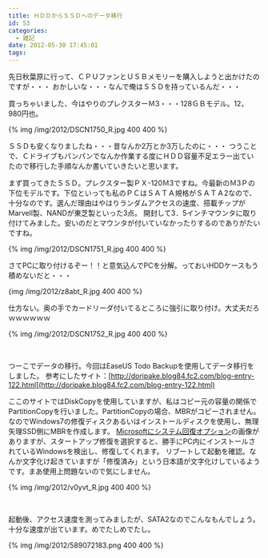 ```yaml
---
title: ＨＤＤからＳＳＤへのデータ移行
id: 53
categories:
  - 雑記
date: 2012-05-30 17:45:01
tags:
---
```


先日秋葉原に行って、ＣＰＵファンとＵＳＢメモリーを購入しようと出かけたのですが・・・
おかしいな・・・なんで俺はＳＳＤを持っているんだ・・・

買っちゃいました、今はやりのプレクスターＭ3・・・128ＧＢモデル。12，980円也。

{% img /img/2012/DSCN1750_R.jpg 400 400 %}

ＳＳＤも安くなりましたね・・・昔なんか2万とか3万したのに・・・
つうことで、Ｃドライブもパンパンでなんか作業する度にＨＤＤ容量不足エラー出ていたので移行した手順なんか書いていきたいと思います。

<!--more-->

まず買ってきたＳＳＤ。プレクスター製ＰＸ-120Ｍ3ですね。今最新のＭ3Ｐの下位モデルです。下位といっても私のＰＣはＳＡＴＡ規格がＳＡＴＡ2なので、十分なのです。選んだ理由はやはりランダムアクセスの速度、搭載チップがMarvell製、NANDが東芝製といった3点。
開封して3．5インチマウンタに取り付けてみました。安いのだとマウンタが付いていなかったりするのでありがたいですね。

{% img /img/2012/DSCN1751_R.jpg 400 400 %}

さてPCに取り付けるぞー！！と意気込んでPCを分解。っておいHDDケースもう積めないだと・・・

{img /img/2012/z8abt_R.jpg 400 400 %}

仕方ない。奥の手でカードリーダ付いてるところに強引に取り付け。大丈夫だろｗｗｗｗｗｗ

{% img /img/2012/DSCN1752_R.jpg 400 400 %}

&nbsp;

つーこでデータの移行。今回はEaseUS Todo Backupを使用してデータ移行をしました。
参考にしたサイト：[http://doripake.blog84.fc2.com/blog-entry-122.html](http://doripake.blog84.fc2.com/blog-entry-122.html)

ここのサイトではDiskCopyを使用していますが、私はコピー元の容量の関係でPartitionCopyを行いました。PartitionCopyの場合、MBRがコピーされません。なのでWindows7の修復ディスクあるいはインストールディスクを使用し、無理矢理SSD側にMBRを作成します。
[Microsoftにシステム回復オプション](http://windows.microsoft.com/ja-jp/Windows7/What-are-the-system-recovery-options-in-Windows-7)の画像がありますが、スタートアップ修復を選択すると、勝手にPC内にインストールされているWindowsを検出し、修復してくれます。
リブートして起動を確認。なんか文字化け起きていますが「修復済み」という日本語が文字化けしているようです。まあ使用上問題ないので気にしません。

{% img /img/2012/v0yvt_R.jpg 400 400 %}

&nbsp;

起動後、アクセス速度を測ってみましたが、SATA2なのでこんなもんでしょう。十分な速度が出ています。めでたしめでたし。

{% img /img/2012/589072183.png 400 400 %}